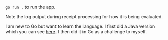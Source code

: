 `go run .` to run the app.


Note the log output during receipt processing for how it is being evaluated.


I am new to Go but want to learn the language. I first did a Java version which you can see [here](https://github.com/dkramer/fetch-java). I then did it in Go as a challenge to myself.
